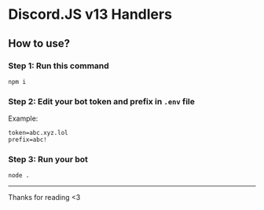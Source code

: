 # Discord.JS v13 Handlers
## How to use?

### Step 1: Run this command

```
npm i
```

### Step 2: Edit your bot token and prefix in `.env` file

Example:
```
token=abc.xyz.lol
prefix=abc!
```

### Step 3: Run your bot

```
node .
```

---
Thanks for reading <3
